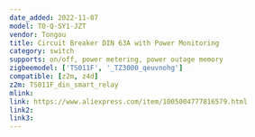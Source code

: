 ```yaml
---
date_added: 2022-11-07
model: TO-Q-SY1-JZT
vendor: Tongou
title: Circuit Breaker DIN 63A with Power Monitoring
category: switch
supports: on/off, power metering, power outage memory
zigbeemodel: ['TS011F', '_TZ3000_qeuvnohg']
compatible: [z2m, z4d]
z2m: TS011F_din_smart_relay
mlink: 
link: https://www.aliexpress.com/item/1005004777816579.html
link2: 
link3: 
---
```


